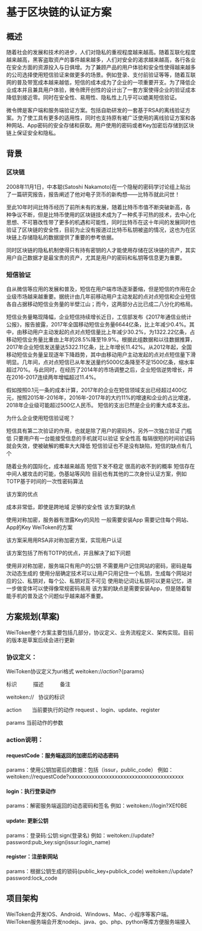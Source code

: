 
# 基于区块链的认证方案

## 概述

随着社会的发展和技术的进步，人们对隐私的重视程度越来越高。随着互联化程度越来越高，黑客盗取资产的事件越来越多，人们对安全的渴求越来越高，各行各业在安全方面的资源投入与日俱增。为了兼顾产品的用户体验和安全性使得越来越多的公司选择使用短信验证来做更多的场景。例如登录、支付前验证等等，随着互联网的普及带宽成本越来越低，短信的成本成为了企业的一项重要开支。为了降低企业成本并且兼具用户体验，微令牌开创性的设计出了一套方案使得企业的验证成本降低到接近零。同时在安全性、易用性、隐私性上几乎可以媲美短信验证。

微令牌是客户端和服务端验证方案。包括自助研发的一套基于RSA的离线验证方案。为了使工具有更多的适用性，同时也支持原有被广泛使用的离线验证方案和各种网站、App密码的安全存储和获取。用户使用的密码或者Key加密后存储到区块链上保证安全和隐私。



## 背景

### 区块链

2008年11月1日，中本聪(Satoshi Nakamoto)在一个隐秘的密码学讨论组上贴出了一篇研究报告，报告阐述了他对电子货币的新构想——比特币就此问世！

至此10年时间比特币经历了前所未有的发展，随着比特币市值不断突破新高，各种争议不断，但是比特币使用的区块链技术成为了一种炙手可热的技术，去中心化思想、不可篡改性带了更多的机遇和可能性，同时比特币在这十年间的发展同时也验证了区块链的安全性，目前为止没有报道过比特币私钥被盗的情况，这也为在区块链上存储隐私的数据提供了重要的参考依据。

同时区块链的隐私机制使得只有持有密钥的人才能使用存储在区块链的资产，其实用户自己数据才是最宝贵的资产，尤其是用户的密码和私钥等信息更为重要。



### 短信验证
自从微信等应用的发展和普及，短信在用户端市场逐渐萎缩，但是短信的作用在企业级市场越来越重要。据统计由几年前移动用户主动发起的点对点短信和企业短信各自占据移动短信业务量的半壁江山；而今，这两部分占比已成二八分化的格局。

短信业务量略现降幅，企业短信持续增长近日，工信部发布《2017年通信业统计公报》，报告披露，2017年全国移动短信业务量6644亿条，比上年减少0.4%。其中，由移动用户主动发起的点对点短信量比上年减少30.2%，为1322.22亿条，占移动短信业务量比重由上年的28.5%降至19.9%。根据此组数据和以往数据推算，2017年企业短信发送量达5322.11亿条，比上年增长11.42%。从2012年起，全国移动短信业务量呈现逐年下降趋势，其中由移动用户主动发起的点对点短信量下滑明显。几年间，点对点短信已从年发送量约5000亿条降至不足1500亿条，缩水率超过70%。与此同时，在经历了2014年的市场调整之后，企业短信逆势增长，并在2016-2017连续两年增幅超过11.4%。

假如按照0.1元一条的成本计算，2017年的企业在短信领域支出已经超过400亿元，按照2015年-2016年，2016年-2017年的大约11%的增速和企业的占比增速，2018年企业级可能超过500亿人民币。 短信的支出已然是企业的重大成本支出。

为什么企业使用短信验证呢？

短信具有第二次验证的作用，也就是除了用户的密码外，另外一次独立验证
门槛低 只要用户有一台能接受信息的手机就可以验证
安全性高 每隔很短的时间验证码就会失效，使被破解的概率大大降低
短信验证也不是没有缺陷，短信的缺点有几个

随着业务的国际化，成本越来越高
短信下发不稳定 很高的收不到的概率
短信存在中间人被攻击的可能，伪基站等风险
目前也有其他的二次身份认证方案，例如TOTP基于时间的一次性密码算法


该方案的优点

成本非常低，即使是跨地域
足够的安全性
该方案的缺点

使用对称加密，服务器有泄露Key的风险
一般需要安装App
需要记住每个网站、App的Key
WeiToken的方案

该方案采用用RSA非对称加密方案，实现用户认证

该方案包括了所有TOTP的优点，并且解决了如下问题

使用非对称加密，服务端只有用户的公钥
不需要用户记住网站的密码，密码是每次动态生成的
使用分层确定技术可以让用户只用记住一个私钥，生成每个网站对应的公、私钥对，每个公、私钥对互不可见
使用助记词让私钥可以更易记忆，进一步做变体可以使得像常规密码易用
该方案的缺点是需要安装App，但是随着智能手机的普及这个问题似乎越来越不重要。



## 方案规划(草案)

WeiToken整个方案主要包括几部分，协议定义、业务流程定义、架构实现。目前的版本是草案后续会进行更新

### 协议定义：
WeiToken协议定义为uri格式
weitoken://${action}?${params}


标识	           描述	            备注          

weitoken://	    协议的标识	

action	        当前要执行的动作	  request 、login、update、register

params	        当前动作的参数	



### action说明：

#### requestCode：服务端返回的加密后的动态密码
params：使用公钥加密后的数据：包括（issur，public_code）
例如：weitoken://requestCode?xxxxxxxxxxxxxxxxxxxxxxxxxxxxxxxxxxxxxxxx


#### login：执行登录动作
params：解密服务端返回的动态密码和签名
例如：weitoken://login?XEf0BE

#### update: 更新公钥
params：登录码:公钥:sign(登录名)
例如：weitoken://update?password:pub_key:sign(issur:login_name)

#### register：注册新网站
params：根据公钥生成的锁码(public_key+publick_code)
weitoken://update?password:lock_code


## 项目架构
WeiToken会开发IOS、Android、Windows、Mac、小程序等客户端。
WeiToken服务端会开发nodejs、java、go、php、python等库方便服务端接入
